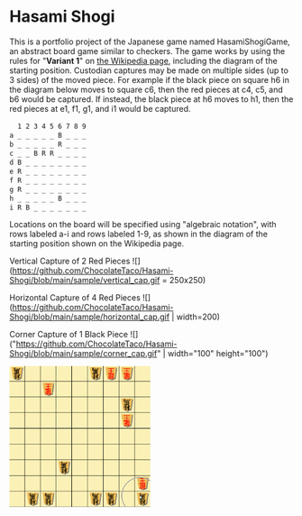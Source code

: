 # Hasami Shogi

This is a portfolio project of the Japanese game named HasamiShogiGame, an abstract board game similar to checkers. The game works by using the rules for "**Variant 1**" on [the Wikipedia page](https://en.wikipedia.org/wiki/Hasami_shogi), including the diagram of the starting position. Custodian captures may be made on multiple sides (up to 3 sides) of the moved piece. For example if the black piece on square h6 in the diagram below moves to square c6, then the red pieces at c4, c5, and b6 would be captured. If instead, the black piece at h6 moves to h1, then the red pieces at e1, f1, g1, and i1 would be captured.

```
  1 2 3 4 5 6 7 8 9
a _ _ _ _ _ B _ _ _
b _ _ _ _ _ R _ _ _
c _ _ B R R _ _ _ _
d B _ _ _ _ _ _ _ _
e R _ _ _ _ _ _ _ _
f R _ _ _ _ _ _ _ _
g R _ _ _ _ _ _ _ _
h _ _ _ _ _ B _ _ _
i R B _ _ _ _ _ _ _
```

Locations on the board will be specified using "algebraic notation", with rows labeled a-i and rows labeled 1-9, as shown in the diagram of the starting position shown on the Wikipedia page.

Vertical Capture of 2 Red Pieces
![](https://github.com/ChocolateTaco/Hasami-Shogi/blob/main/sample/vertical_cap.gif = 250x250)

Horizontal Capture of 4 Red Pieces
![](https://github.com/ChocolateTaco/Hasami-Shogi/blob/main/sample/horizontal_cap.gif | width=200)

Corner Capture of 1 Black Piece
![]("https://github.com/ChocolateTaco/Hasami-Shogi/blob/main/sample/corner_cap.gif" | width="100" height="100")

<img src="https://github.com/ChocolateTaco/Hasami-Shogi/blob/main/sample/corner_cap.gif" width="250" height="250"/>

